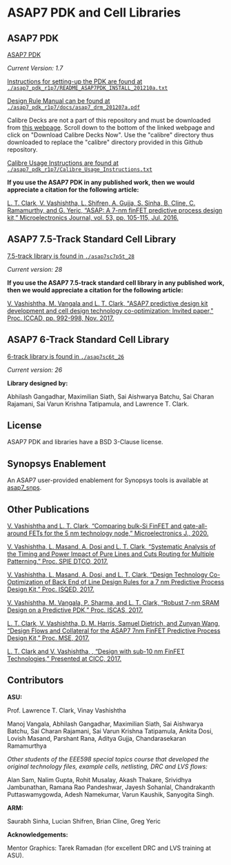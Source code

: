 # ASAP7 PDK and Cell Libraries

## ASAP7 PDK 

[ASAP7 PDK](https://github.com/The-OpenROAD-Project/asap7_pdk_r1p7/tree/main)

*Current Version: 1.7*

[Instructions for setting-up the PDK are found at `./asap7_pdk_r1p7/README_ASAP7PDK_INSTALL_201210a.txt`](https://github.com/The-OpenROAD-Project/asap7_pdk_r1p7/blob/main/README_ASAP7PDK_INSTALL_201210a.txt)

[Design Rule Manual can be found at `./asap7_pdk_r1p7/docs/asap7_drm_201207a.pdf`](https://github.com/The-OpenROAD-Project/asap7_pdk_r1p7/blob/main/docs/asap7_drm_201207a.pdf)

Calibre Decks are not a part of this repository and must be downloaded from [this webpage](http://asap.asu.edu/asap/). Scroll down to the bottom of the linked webpage and click on "Download Calibre Decks Now". Use the "calibre" directory thus downloaded to replace the "calibre" directory provided in this Github repository.

[Calibre Usage Instructions are found at `./asap7_pdk_r1p7/Calibre_Usage_Instructions.txt`](https://github.com/The-OpenROAD-Project/asap7_pdk_r1p7/blob/main/Calibre_Usage_Instructions.txt)

**If you use the ASAP7 PDK in any published work, then we would appreciate a citation for the following article:**

[L. T. Clark, V. Vashishtha, L. Shifren, A. Gujja, S. Sinha, B. Cline, C. Ramamurthy, and G. Yeric, “ASAP: A 7-nm finFET predictive process design kit,” Microelectronics Journal, vol. 53, pp. 105-115, Jul. 2016.](https://doi.org/10.1016/j.mejo.2016.04.006)

## ASAP7 7.5-Track Standard Cell Library 

[7.5-track library is found in `./asap7sc7p5t_28`](https://github.com/The-OpenROAD-Project/asap7/tree/master/asap7sc7p5t_28)

*Current version: 28*

**If you use the ASAP7 7.5-track standard cell library in any published work, then we would appreciate a citation for the following article:**

[V. Vashishtha, M. Vangala and L. T. Clark, "ASAP7 predictive design kit development and cell design technology co-optimization: Invited paper," Proc. ICCAD, pp. 992-998, Nov. 2017.](https://doi.org/10.1109/ICCAD.2017.8203889)

## ASAP7 6-Track Standard Cell Library 

[6-track library is found in `./asap7sc6t_26`](https://github.com/The-OpenROAD-Project/asap7/tree/master/asap7sc6t_26)

*Current version: 26*

**Library designed by:**

Abhilash Gangadhar, Maximilian Siath, Sai Aishwarya Batchu, 
Sai Charan Rajamani, Sai Varun Krishna Tatipamula, and Lawrence T. Clark.

## License

ASAP7 PDK and libraries have a BSD 3-Clause license. 

## Synopsys Enablement

An ASAP7 user-provided enablement for Synopsys tools is available at [asap7_snps](https://github.com/snishizawa/asap7_snps).

## Other Publications

[V. Vashishtha and L. T. Clark, “Comparing bulk-Si FinFET and gate-all-around FETs for the 5 nm technology node,” Microelectronics J., 2020.](https://doi.org/10.1016/j.mejo.2020.104942)

[V. Vashishtha, L. Masand, A. Dosi and L. T. Clark, “Systematic Analysis of the Timing and Power Impact of Pure Lines and Cuts Routing for Multiple Patterning,” Proc. SPIE DTCO, 2017.](https://doi.org/10.1117/12.2258085)

[V. Vashishtha, L. Masand, A. Dosi, and L. T. Clark, “Design Technology Co-Optimization of Back End of Line Design Rules for a 7 nm Predictive Process Design Kit,” Proc. ISQED, 2017.](https://doi.org/10.1109/ISQED.2017.7918308)

[V. Vashishtha, M. Vangala, P. Sharma, and L. T. Clark, “Robust 7-nm SRAM Design on a Predictive PDK,” Proc. ISCAS, 2017.](https://doi.org/10.1109/ISCAS.2017.8050316)

[L. T. Clark, V. Vashishtha, D. M. Harris, Samuel Dietrich, and Zunyan Wang, “Design Flows and Collateral for the ASAP7 7nm FinFET Predictive Process Design Kit,” Proc. MSE, 2017.](https://doi.org/10.1109/MSE.2017.7945071)

[L. T. Clark and V. Vashishtha, , “Design with sub-10 nm FinFET Technologies,” Presented at CICC, 2017.](https://doi.org/10.1109/CICC.2017.7993720)

## Contributors

**ASU:**

Prof. Lawrence T. Clark, Vinay Vashishtha

Manoj Vangala, Abhilash Gangadhar, Maximilian Siath, Sai Aishwarya Batchu, 
Sai Charan Rajamani, Sai Varun Krishna Tatipamula, Ankita Dosi, 
Lovish Masand, Parshant Rana, Aditya Gujja, Chandarasekaran Ramamurthya

*Other students of the EEE598 special topics course that developed the 
original technology files, example cells, netlisting, DRC and LVS flows:*

Alan Sam, Nalim Gupta, Rohit Musalay, Akash Thakare, Srividhya Jambunathan, 
Ramana Rao Pandeshwar, Jayesh Sohanlal, Chandrakanth Puttaswamygowda, 
Adesh Namekumar, Varun Kaushik, Sanyogita Singh.

**ARM:**

Saurabh Sinha, Lucian Shifren, Brian Cline, Greg Yeric

**Acknowledgements:**

Mentor Graphics: Tarek Ramadan (for excellent DRC and LVS training at ASU).
